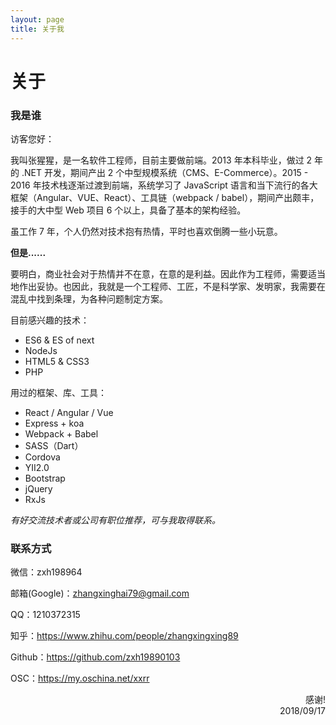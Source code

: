 ```yaml
---
layout: page
title: 关于我
---
```


# 关于

### 我是谁

访客您好：

我叫张猩猩，是一名软件工程师，目前主要做前端。2013 年本科毕业，做过 2 年的 .NET 开发，期间产出 2 个中型规模系统（CMS、E-Commerce）。2015 - 2016 年技术栈逐渐过渡到前端，系统学习了 JavaScript 语言和当下流行的各大框架（Angular、VUE、React）、工具链（webpack / babel），期间产出颇丰，接手的大中型 Web 项目 6 个以上，具备了基本的架构经验。

虽工作 7 年，个人仍然对技术抱有热情，平时也喜欢倒腾一些小玩意。

**但是......**

要明白，商业社会对于热情并不在意，在意的是利益。因此作为工程师，需要适当地作出妥协。也因此，我就是一个工程师、工匠，不是科学家、发明家，我需要在混乱中找到条理，为各种问题制定方案。

目前感兴趣的技术：

- ES6 & ES of next
- NodeJs
- HTML5 & CSS3
- PHP

用过的框架、库、工具：

- React / Angular / Vue
- Express + koa
- Webpack + Babel
- SASS（Dart）
- Cordova
- YII2.0
- Bootstrap
- jQuery
- RxJs

*有好交流技术者或公司有职位推荐，可与我取得联系。*

### 联系方式

微信：zxh198964

邮箱(Google)：zhangxinghai79@gmail.com

QQ：1210372315

知乎：https://www.zhihu.com/people/zhangxingxing89

Github：https://github.com/zxh19890103

OSC：https://my.oschina.net/xxrr

<p style="text-align: right">
感谢!
<br>  
2018/09/17
</p>

